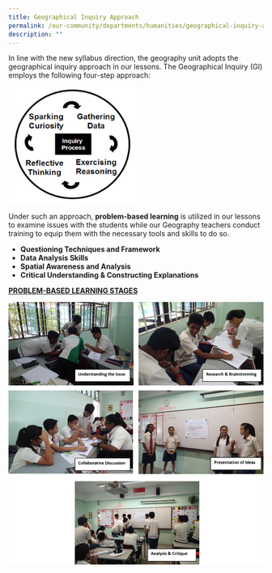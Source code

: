 ```yaml
---
title: Geographical Inquiry Approach
permalink: /our-community/departments/humanities/geographical-inquiry-approach
description: ""
---
```

<p>In line with the new syllabus direction, the geography unit adopts the geographical inquiry approach in our lessons.&nbsp;The Geographical Inquiry (GI) employs the following four-step approach:</p>
<img style="width: 50%;" src="/images/gia1.png" />
<p>Under such an approach,&nbsp;<strong>problem-based learning</strong>&nbsp;is utilized in our lessons to examine issues with the students while our Geography teachers conduct training to equip them with the necessary tools and skills to do so.</p>
<ul>
<li><strong>Questioning Techniques and Framework</strong></li>
<li><strong>Data Analysis Skills</strong></li>
<li><strong>Spatial Awareness and Analysis</strong></li>
<li><strong>Critical Understanding &amp; Constructing Explanations</strong></li>
</ul>
<p><strong><u>PROBLEM-BASED LEARNING STAGES</u></strong></p>
<img src="/images/gia2.png">